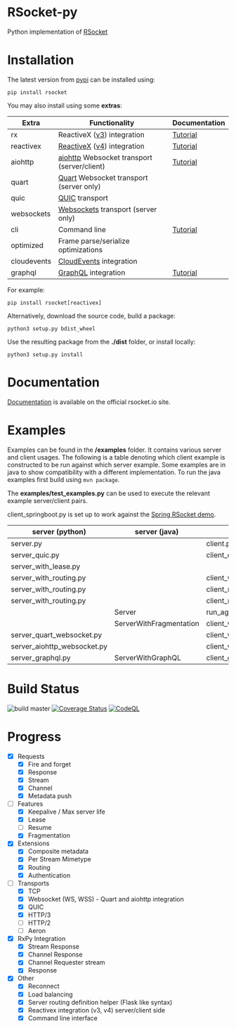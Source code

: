 # RSocket-py

Python implementation of [RSocket](http://rsocket.io)

# Installation

The latest version from [pypi](https://pypi.org/project/rsocket/) can be installed using:

```shell
pip install rsocket
```

You may also install using some **extras**:

| Extra       | Functionality                                                                              | Documentation                                                       |
|-------------|--------------------------------------------------------------------------------------------|---------------------------------------------------------------------|
| rx          | ReactiveX ([v3](https://pypi.org/project/Rx/)) integration                                 | [Tutorial](https://rsocket.io/guides/rsocket-py/tutorial/reactivex) |
| reactivex   | [ReactiveX](https://reactivex.io/) ([v4](https://pypi.org/project/reactivex/)) integration | [Tutorial](https://rsocket.io/guides/rsocket-py/tutorial/reactivex) |
| aiohttp     | [aiohttp](https://docs.aiohttp.org/en/stable/) Websocket transport (server/client)         | [Tutorial](https://rsocket.io/guides/rsocket-py/tutorial/websocket) |
| quart       | [Quart](https://pgjones.gitlab.io/quart/) Websocket transport (server only)                |                                                                     |
| quic        | [QUIC](https://github.com/aiortc/aioquic) transport                                        |                                                                     |
| websockets  | [Websockets](https://github.com/python-websockets/websockets) transport (server only)      |                                                                     |
| cli         | Command line                                                                               | [Tutorial](https://rsocket.io/guides/rsocket-py/cli)                |
| optimized   | Frame parse/serialize optimizations                                                        |                                                                     |
| cloudevents | [CloudEvents](https://cloudevents.io/) integration                                         |                                                                     |
| graphql     | [GraphQL](https://graphql.org/) integration                                                | [Tutorial](https://rsocket.io/guides/rsocket-py/graphql)            |

For example:

```shell
pip install rsocket[reactivex]
```

Alternatively, download the source code, build a package:

```shell
python3 setup.py bdist_wheel
```

Use the resulting package from the **./dist** folder, or install locally:

```shell
python3 setup.py install
```

# Documentation

[Documentation](https://rsocket.io/guides/rsocket-py) is available on the official rsocket.io site.

# Examples

Examples can be found in the **/examples** folder. It contains various server and client usages. The following is a
table
denoting which client example is constructed to be run against which server example. Some examples
are in java to show compatibility with a different implementation. To run the java examples first build using <code>mvn
package</code>.

The **examples/test_examples.py** can be used to execute the relevant example server/client pairs.

client_springboot.py is set up to work against
the [Spring RSocket demo](https://github.com/benwilcock/spring-rsocket-demo).

| server (python)             | server (java)           | client (python)                    | client(java)    |
|-----------------------------|-------------------------|------------------------------------|-----------------|
| server.py                   |                         | client.py                          |                 |
| server_quic.py              |                         | client_quic.py                     |                 |
| server_with_lease.py        |                         |                                    | ClientWithLease |
| server_with_routing.py      |                         | client_with_routing.py             | Client          |
| server_with_routing.py      |                         | client_rx.py                       |                 |
| server_with_routing.py      |                         | client_reconnect.py                |                 |
|                             | Server                  | run_against_example_java_server.py |                 |
|                             | ServerWithFragmentation | client_with_routing.py             |                 |
| server_quart_websocket.py   |                         | client_websocket.py                |                 |
| server_aiohttp_websocket.py |                         | client_websocket.py                |                 |
| server_graphql.py           | ServerWithGraphQL       | client_graphql.py                  |                 |

# Build Status

![build master](https://github.com/rsocket/rsocket-py/actions/workflows/python-package.yml/badge.svg?branch=master)
[![Coverage Status](https://coveralls.io/repos/github/rsocket/rsocket-py/badge.svg?branch=master)](https://coveralls.io/github/rsocket/rsocket-py?branch=master)
[![CodeQL](https://github.com/rsocket/rsocket-py/actions/workflows/codeql-analysis.yml/badge.svg)](https://github.com/rsocket/rsocket-py/actions/workflows/codeql-analysis.yml)

# Progress

- [X] Requests
    - [X] Fire and forget
    - [X] Response
    - [X] Stream
    - [X] Channel
    - [X] Metadata push
- [ ] Features
    - [X] Keepalive / Max server life
    - [X] Lease
    - [ ] Resume
    - [X] Fragmentation
- [X] Extensions
    - [X] Composite metadata
    - [X] Per Stream Mimetype
    - [X] Routing
    - [X] Authentication
- [ ] Transports
    - [X] TCP
    - [X] Websocket (WS, WSS) - Quart and aiohttp integration
    - [X] QUIC
    - [X] HTTP/3
    - [ ] HTTP/2
    - [ ] Aeron
- [X] RxPy Integration
    - [X] Stream Response
    - [X] Channel Response
    - [X] Channel Requester stream
    - [X] Response
- [X] Other
    - [X] Reconnect
    - [X] Load balancing
    - [X] Server routing definition helper (Flask like syntax)
    - [X] Reactivex integration (v3, v4) server/client side
    - [X] Command line interface
